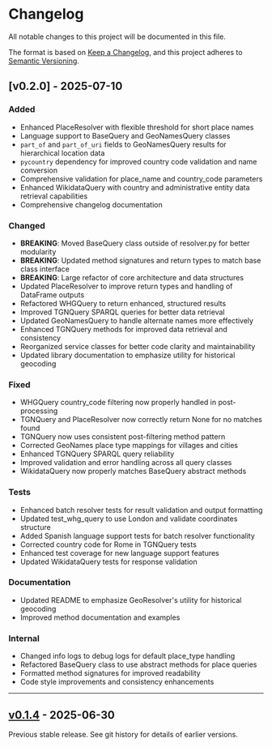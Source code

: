 # Changelog

All notable changes to this project will be documented in this file.

The format is based on [Keep a Changelog](https://keepachangelog.com/en/1.0.0/),
and this project adheres to [Semantic Versioning](https://semver.org/spec/v2.0.0.html).

## [v0.2.0] - 2025-07-10

### Added
- Enhanced PlaceResolver with flexible threshold for short place names
- Language support to BaseQuery and GeoNamesQuery classes
- `part_of` and `part_of_uri` fields to GeoNamesQuery results for hierarchical location data
- `pycountry` dependency for improved country code validation and name conversion
- Comprehensive validation for place_name and country_code parameters
- Enhanced WikidataQuery with country and administrative entity data retrieval capabilities
- Comprehensive changelog documentation

### Changed
- **BREAKING**: Moved BaseQuery class outside of resolver.py for better modularity
- **BREAKING**: Updated method signatures and return types to match base class interface
- **BREAKING**: Large refactor of core architecture and data structures
- Updated PlaceResolver to improve return types and handling of DataFrame outputs
- Refactored WHGQuery to return enhanced, structured results
- Improved TGNQuery SPARQL queries for better data retrieval
- Updated GeoNamesQuery to handle alternate names more effectively
- Enhanced TGNQuery methods for improved data retrieval and consistency
- Reorganized service classes for better code clarity and maintainability
- Updated library documentation to emphasize utility for historical geocoding

### Fixed
- WHGQuery country_code filtering now properly handled in post-processing
- TGNQuery and PlaceResolver now correctly return None for no matches found
- TGNQuery now uses consistent post-filtering method pattern
- Corrected GeoNames place type mappings for villages and cities
- Enhanced TGNQuery SPARQL query reliability
- Improved validation and error handling across all query classes
- WikidataQuery now properly matches BaseQuery abstract methods

### Tests
- Enhanced batch resolver tests for result validation and output formatting
- Updated test_whg_query to use London and validate coordinates structure
- Added Spanish language support tests for batch resolver functionality
- Corrected country code for Rome in TGNQuery tests
- Enhanced test coverage for new language support features
- Updated WikidataQuery tests for response validation

### Documentation
- Updated README to emphasize GeoResolver's utility for historical geocoding
- Improved method documentation and examples

### Internal
- Changed info logs to debug logs for default place_type handling
- Refactored BaseQuery class to use abstract methods for place queries
- Formatted method signatures for improved readability
- Code style improvements and consistency enhancements

---

## [v0.1.4] - 2025-06-30

Previous stable release. See git history for details of earlier versions.

[Unreleased]: https://github.com/jairomelo/georesolver/compare/v0.1.4...HEAD
[v0.1.4]: https://github.com/jairomelo/georesolver/releases/tag/v0.1.4
